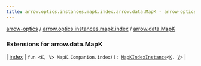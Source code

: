 ```yaml
---
title: arrow.optics.instances.mapk.index.arrow.data.MapK - arrow-optics
---
```


[arrow-optics](../../index.html) / [arrow.optics.instances.mapk.index](../index.html) / [arrow.data.MapK](./index.html)

### Extensions for arrow.data.MapK

| [index](--index--.html) | `fun <K, V> MapK.Companion.index(): `[`MapKIndexInstance`](../../arrow.optics.instances/-map-k-index-instance/index.html)`<`[`K`](--index--.html#K)`, `[`V`](--index--.html#V)`>` |

